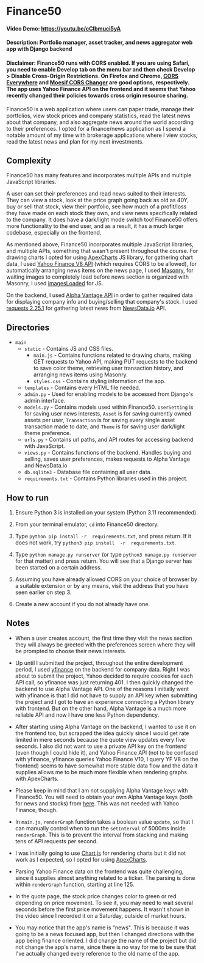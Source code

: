 # Finance50
#### Video Demo: https://youtu.be/cCIbmuci5yA
#### Description: Portfolio manager, asset tracker, and news aggregator web app with Django backend

#### Disclaimer: Finance50 runs with CORS enabled. If you are using Safari, you need to enable Develop tab on the menu bar and then check Develop > Disable Cross-Origin Restrictions. On Firefox and Chrome, [CORS Everywhere](https://addons.mozilla.org/en-US/firefox/addon/cors-everywhere/) and [Moesif CORS Changer](https://chrome.google.com/webstore/detail/moesif-origin-cors-change/digfbfaphojjndkpccljibejjbppifbc) are good options, respectively. The app uses Yahoo Finance API on the frontend and it seems that Yahoo recently changed their policies towards cross origin resource sharing.

Finance50 is a web application where users can paper trade, manage their portfolios, view stock prices and company statistics, read the latest news about that company, and also aggregate news around the world according to their preferences. I opted for a finance/news application as I spend a notable amount of my time with brokerage applications where I view stocks, read the latest news and plan for my next investments.

## Complexity
Finance50 has many features and incorporates multiple APIs and multiple JavaScript libraries.

A user can set their preferences and read news suited to their interests. They can view a stock, look at the price graph going back as old as 40Y, buy or sell that stock, view their portfolio, see how much of a profit/loss they have made on each stock they own, and view news specifically related to the company. It does have a dark/light mode switch too! Finance50 offers more functionality to the end user, and as a result, it has a much larger codebase, especially on the frontend.

As mentioned above, Finance50 incorporates multiple JavaScript libraries, and multiple APIs, something that wasn't present throughout the course. For drawing charts I opted for using [ApexCharts](https://apexcharts.com/) JS library, for gathering chart data, I used [Yahoo Finance V8 API](https://query1.finance.yahoo.com/v8/finance/chart/AAPL?region=US&lang=en-US&interval=2m&range=1d) (which requires CORS to be allowed), for automatically arranging news items on the news page, I used [Masonry](https://masonry.desandro.com/), for waiting images to completely load before news section is organized with Masonry, I used [imagesLoaded](https://imagesloaded.desandro.com/) for JS.

On the backend, I used [Alpha Vantage API](https://www.alphavantage.co) in order to gather required data for displaying company info and buying/selling that company's stock. I used [requests 2.25.1](https://pypi.org/project/requests/) for gathering latest news from [NewsData.io](newsdata.io) API.

## Directories
- `main`
    - `static` - Contains JS and CSS files.
        - `main.js` - Contains functions related to drawing charts, making GET requests to Yahoo API, making PUT requests to the backend to save color theme, retrieving user transaction history, and arranging news items using Masonry.
        - `styles.css` - Contains styling information of the app.
    - `templates` - Contains every HTML file needed.
    - `admin.py` - Used for enabling models to be accessed from Django's admin interface.
    - `models.py` - Contains models used within Finance50. `UserSetting` is for saving user news interests, `Asset` is for saving currently owned assets per user, `Transaction` is for saving every single asset transaction made to date, and `Theme` is for saving user dark/light theme preference.
    - `urls.py` - Contains url paths, and API routes for accessing backend with JavaScript.
    - `views.py` - Contains functions of the backend. Handles buying and selling, saves user preferences, makes requests to Alpha Vantage and NewsData.io
    - `db.sqlite3` - Database file containing all user data. 
    - `requirements.txt` - Contains Python libraries used in this project.

## How to run
1. Ensure Python 3 is installed on your system (Python 3.11 recommended).

2. From your terminal emulator, `cd` into Finance50 directory.

3. Type `python pip install -r  requirements.txt`, and press return. If it does not work, try `python3 pip install  -r  requirements.txt`.

4. Type `python manage.py runserver` (or type `python3 manage.py runserver` for that matter) and press return. You will see that a Django server has been started on a certain address.

5. Assuming you have already allowed CORS on your choice of browser by a suitable extension or by any means, visit the address that you have seen earlier on step 3.

6. Create a new account if you do not already have one.

## Notes
- When a user creates account, the first time they visit the news section they will always be greeted with the preferences screen where they will be prompted to choose their news interests.

- Up until I submitted the project, throughout the entire development period, I used [yfinance](https://pypi.org/project/yfinance/) on the backend for company data. Right I was about to submit the project, Yahoo decided to require cookies for each API call, so yfinance was just returning 401. I then quickly changed the backend to use Alpha Vantage API. One of the reasons I initially went with yfinance is that I did not have to supply an API key when submitting the project and I got to have an experience connecting a Python library with frontend. But on the other hand, Alpha Vantage is a much more reliable API and now I have one less Python dependency.

- After starting using Alpha Vantage on the backend, I wanted to use it on the frontend too, but scrapped the idea quickly since I would get rate limited in mere seconds because the quote view updates every five seconds. I also did not want to use a private API key on the frontend (even though I could hide it), and Yahoo Finance API (not to be confused with yfinance, yfinance queries Yahoo Finance V10, I query YF V8 on the frontend) seems to have somewhat more stable data flow and the data it supplies allows me to be much more flexible when rendering graphs with ApexCharts. 

- Please keep in mind that I am not supplying Alpha Vantage keys with Finance50. You will need to obtain your own Alpha Vantage keys (both for news and stocks) from [here](https://www.alphavantage.co/support/#api-key). This was not needed with Yahoo Finance, though.

- In `main.js`, `renderGraph` function takes a boolean value `update`, so that I can manually control when to run the `setInterval` of 5000ms inside `renderGraph`. This is to prevent the interval from stacking and making tens of API requests per second.

- I was initially going to use [Chart.js](https://www.chartjs.org) for rendering charts but it did not work as I expected, so I opted for using [ApexCharts](https://apexcharts.com/).

- Parsing Yahoo Finance data on the frontend was quite challenging, since it supplies almost anything related to a ticker. The parsing is done within `renderGraph` function, starting at line 125.

- In the quote page, the stock price changes color to green or red depending on price movement. To see it, you may need to wait several seconds before the first price movement happens. It wasn't shown in the video since I recorded it on a Saturday, outside of market hours.

- You may notice that the app's name is "news". This is because it was going to be a news focused app, but then I changed directions with the app being finance oriented. I did change the name of the project but did not change the app's name, since there is no way for me to be sure that I've actually changed every reference to the old name of the app.
